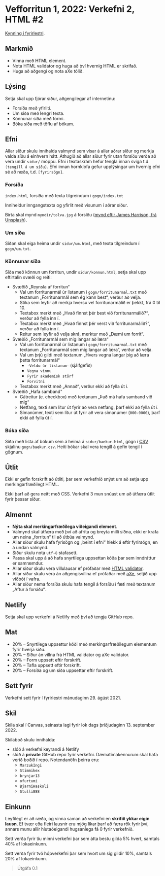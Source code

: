 # Vefforritun 1, 2022: Verkefni 2, HTML #2

[Kynning í fyrirlestri](https://youtu.be/).

## Markmið

* Vinna með HTML element.
* Nota HTML validator og huga að því hvernig HTML er skrifað.
* Huga að aðgengi og nota aXe tólið.

## Lýsing

Setja skal upp fjórar síður, aðgengilegar af internetinu:

* Forsíða með yfirliti.
* Um síða með lengri texta.
* Könnunar síða með formi.
* Bóka síða með töflu af bókum.

## Efni

Allar síður skulu innihalda valmynd sem vísar á allar aðrar síður og merkja valda síðu á einhvern hátt. Athugið að allar síður fyrir utan forsíðu verða að vera undir `sidur/` möppu. Efni í textaskrám hefur tengla innan sviga t.d. `(tengill á um síðu)`. Efni innan hornklofa gefur upplýsingar um hvernig efni sé að ræða, t.d. `[fyrirsögn]`.

### Forsíða

`index.html`, forsíða með texta tilgreindum í `gogn/index.txt`

Inniheldur inngangstexta og yfirlit með vísunum í aðrar síður.

Birta skal mynd `myndir/tolva.jpg` á forsíðu ([mynd eftir James Harrison, frá Unsplash](https://unsplash.com/@jstrippa)).

### Um síða

Síðan skal eiga heima undir `sidur/um.html`, með texta tilgreindum í `gogn/um.txt`.

### Könnunar síða

Síða með könnun um forritun, undir `sidur/konnun.html`, setja skal upp eftirtalin svæði og reiti:

* Svæðið „Reynsla af forritun“
  * Val um forritunarmál úr listanum í `gogn/forritunarmal.txt` með textanum „Forritunarmál sem ég kann best“, verður að velja.
  * Stika sem leyfir að merkja hversu vel forritunarmálið er þekkt, frá 0 til 10.
  * Textabox merkt með „Hvað finnst þér best við forritunarmálið?“, verður að fylla inn í.
  * Textabox merkt með „Hvað finnst þér verst við forritunarmálið?“, verður að fylla inn í.
  * Reitur sem leyfir að velja skrá, merktur með „Dæmi um forrit“.
* Svæðið „Forritunarmál sem mig langar að læra“
  * Val um forritunarmál úr listanum í `gogn/forritunarmal.txt` með textanum „Forritunarmál sem mig langar að læra“, verður að velja.
  * Val um þrjú gildi með textanum „Hvers vegna langar þig að læra þetta forritunarmál“
    * `-Veldu úr listanum-` (sjálfgefið)
    * `Vegna vinnu`
    * `Fyrir akademísk störf`
    * `Forvitni`
  * Textabox merkt með „Annað“, verður ekki að fylla út í.
* Svæðið „Hafa samband“
  * Gátreitur (e. checkbox) með textanum „Það má hafa samband við mig“
  * Netfang, texti sem lítur út fyrir að vera netfang, þarf ekki að fylla út í.
  * Símanúmer, texti sem lítur út fyrir að vera símanúmer (`000-0000`), þarf ekki að fylla út í.

### Bóka síða

Síða með lista af bókum sem á heima á `sidur/baekur.html`, gögn í [CSV](https://en.wikipedia.org/wiki/Comma-separated_values) skjalinu `gogn/baekur.csv`. Heiti bókar skal vera tengill á gefin tengil í gögnum.

## Útlit

Ekki er gefin forskrift að útliti, þar sem verkefnið snýst um að setja upp merkingarfræðilegt HTML.

Ekki þarf að gera neitt með CSS. Verkefni 3 mun snúast um að útfæra útlit fyrir þessar síður.

## Almennt

* **Nýta skal merkingarfræðilega viðeigandi element**.
* Valmynd skal útfæra með því að afrita og breyta milli síðna, ekki er krafa um neina „forritun“ til að útbúa valmynd.
* Allar síður skulu hafa fyrisögn og „beint í efni“ hlekk á eftir fyrirsögn, en á undan valmynd.
* Síður skulu nota `utf-8` stafasett.
* Passa skal upp á að hafa snyrtilega uppsettan kóða þar sem inndráttur er samræmdur.
* Allar síður skulu vera villulausar ef prófaðar með [HTML validator](https://validator.w3.org/).
* Allar síður skulu vera án aðgengisvillna ef prófaðar með [aXe](https://www.deque.com/axe/), setjið upp viðbót í vafra.
* Allar síður nema forsíða skulu hafa tengil á forsíðu í fæti með textanum „Aftur á forsíðu“.

## Netlify

Setja skal upp verkefni á Netlify með því að tengja GitHub repo.

## Mat

* 20% – Snyrtilega uppsettur kóði með merkingarfræðilegum elementum fyrir hverja síðu.
* 20% – Síður án villna frá HTML validator og aXe validator.
* 20% – Form uppsett eftir forskrift.
* 20% – Tafla uppsett eftir forskrift.
* 20% – Forsíða og um síða uppsettar eftir forskrift.

## Sett fyrir

Verkefni sett fyrir í fyrirlestri mánudaginn 29. ágúst 2021.

## Skil

Skila skal í Canvas, seinasta lagi fyrir lok dags þriðjudaginn 13. september 2022.

Skilaboð skulu innihalda:

* slóð á verkefni keyrandi á Netlify
* slóð á **private** GitHub repo fyrir verkefni. Dæmatímakennurum skal hafa verið boðið í repo. Notendanöfn þeirra eru:
  * `MarzukIngi`
  * `Stimmikex`
  * `brynjar13`
  * `ofurtumi`
  * `BjarniHaskoli`
  * `Stulli888`

## Einkunn

Leyfilegt er að ræða, og vinna saman að verkefni en **skrifið ykkar eigin lausn**. Ef tvær eða fleiri lausnir eru mjög líkar þarf að færa rök fyrir því, annars munu allir hlutaðeigandi hugsanlega fá 0 fyrir verkefnið.

Sett verða fyrir tíu minni verkefni þar sem átta bestu gilda 5% hvert, samtals 40% af lokaeinkunn.

Sett verða fyrir tvö hópverkefni þar sem hvort um sig gildir 10%, samtals 20% af lokaeinkunn.

> Útgáfa 0.1
